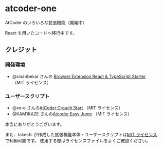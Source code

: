 # atcoder-one

AtCoder のいろいろな拡張機能（開発中）

React を用いたコードへ移行中です。

## クレジット

### 開発環境

- @sinanbekar さんの [Browser Extension React & TypeScript Starter](https://github.com/sinanbekar/browser-extension-react-typescript-starter?ref=reactjsexample.com#user-content-fn-1-bf01093568b3e4ccc1fd94911d90e460) （MIT ライセンス）

### ユーザースクリプト

- @xe-o さんの[AtCoder Crouch Start](https://github.com/xe-o/atcoder-userscripts/) （MIT ライセンス）
- @KAM1KAZE さんの[Atcoder Easy Jump](https://greasyfork.org/ja/scripts/491701-atcoder-easy-jump) （MIT ライセンス）

本当にありがとうございます。

また、takechi が作成した拡張機能本体・ユーザースクリプトは[MIT ライセンス](https://opensource.org/license/mit)で利用可能です。
使用する際はライセンスファイルをよくご確認ください。
